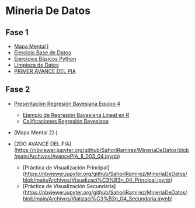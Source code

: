 # Mineria De Datos

## Fase 1
- [Mapa Mental I](https://github.com/SahoriRamirez/MineriaDeDatos/blob/main/MapaMental_1_1802780.pdf)
- [Ejercicio Base de Datos](https://github.com/SahoriRamirez/MineriaDeDatos/blob/main/Ej1_BaseDatos_4.pdf)
- [Ejercicios Básicos Python](https://github.com/SahoriRamirez/MineriaDeDatos/blob/main/Archivos/Ej_Python_1802780.ipynb)
- [Limpieza de Datos](https://github.com/SahoriRamirez/MineriaDeDatos/blob/main/Archivos/Ej_Limpieza_04.ipynb)
- [PRIMER AVANCE DEL PIA](https://github.com/SahoriRamirez/MineriaDeDatos/blob/main/Archivos/Avance1_PIA_04%20.ipynb)

## Fase 2
- [Presentación Regresión Bayesiana Equipo 4](https://github.com/SahoriRamirez/MineriaDeDatos/blob/main/Archivos/Presentaci%C3%B3n_Regresi%C3%B3n%20Bayesiana_04.pdf)
  - [Ejemplo de Regresión Bayesiana Lineal en R](https://github.com/SahoriRamirez/MineriaDeDatos/blob/main/Archivos/EJ_REGRESION_LINEAL_BAYESIANA_04.R)
  - [Calificaciones Regresión Bayesiana](https://github.com/SahoriRamirez/MineriaDeDatos/blob/main/Archivos/Calificaci%C3%B3n_Regresi%C3%B3n%20Bayesiana%20_Equipo04.pdf)

- [Mapa Mental 2] (
- [2DO AVANCE DEL PIA] (https://nbviewer.jupyter.org/github/SahoriRamirez/MineriaDeDatos/blob/main/Archivos/AvancePIA_II_003_04.ipynb)
  - [Práctica de Visualización Principal] (https://nbviewer.jupyter.org/github/SahoriRamirez/MineriaDeDatos/blob/main/Archivos/Visualizaci%C3%B3n_04_Principal.ipynb)
  - [Práctica de Visualización Secundaria] (https://nbviewer.jupyter.org/github/SahoriRamirez/MineriaDeDatos/blob/main/Archivos/Vializaci%C3%B3n_04_Secundaria.ipynb)
